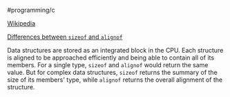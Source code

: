 #programming/c

[Wikipedia ](https://en.wikipedia.org/wiki/Data_structure_alignment)

[Differences between `sizeof` and `alignof`](https://stackoverflow.com/a/11386991)

Data structures are stored as an integrated block in the CPU. Each structure is aligned to be approached efficiently and being able to contain all of its members. For a single type, `sizeof` and `alignof` would return the same value. But for complex data structures, `sizeof` returns the summary of the size of its members' type, while `alignof` returns the overall alignment of the structure.